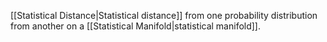 [[Statistical Distance|Statistical distance]] from one probability distribution from another on a [[Statistical Manifold|statistical manifold]].
